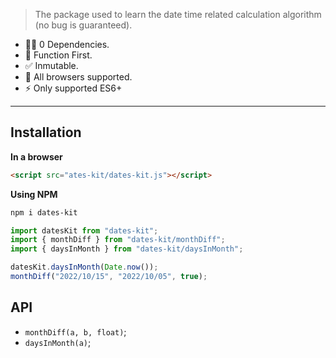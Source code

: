 > The package used to learn the date time related calculation algorithm (no bug is guaranteed).

* 💪🏻 0 Dependencies.
* 🎯 Function First.
* ✅ Inmutable.
* 🎉 All browsers supported.
* ⚡️ Only supported ES6+

---

## Installation

**In a browser**

```html
<script src="ates-kit/dates-kit.js"></script>
```

**Using NPM**

```bash
npm i dates-kit
```

```js
import datesKit from "dates-kit";
import { monthDiff } from "dates-kit/monthDiff";
import { daysInMonth } from "dates-kit/daysInMonth";

datesKit.daysInMonth(Date.now());
monthDiff("2022/10/15", "2022/10/05", true);
```

## API

- `monthDiff(a, b, float)`;
- `daysInMonth(a)`;
